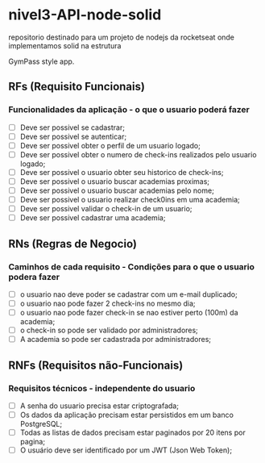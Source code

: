 # nivel3-API-node-solid
repositorio destinado para um projeto de nodejs da rocketseat onde implementamos solid na estrutura

GymPass style app.

## RFs (Requisito Funcionais)
###  Funcionalidades da aplicação - o que o usuario poderá fazer

- [ ] Deve ser possivel se cadastrar;
- [ ] Deve ser possivel se autenticar;
- [ ] Deve ser possivel obter o perfil de um usuario logado;
- [ ] Deve ser possivel obter o numero de check-ins realizados pelo usuario logado;
- [ ] Deve ser possivel o usuario obter seu historico de check-ins;
- [ ] Deve ser possivel o usuario buscar academias proximas;
- [ ] Deve ser possivel o usuario buscar academias pelo nome;
- [ ] Deve ser possivel o usuario realizar check0ins em uma academia;
- [ ] Deve ser possivel validar o check-in de um usuario;
- [ ] Deve ser possivel cadastrar uma academia;

## RNs (Regras de Negocio)
### Caminhos de cada requisito - Condições para o que o usuario podera fazer

- [ ] o usuario nao deve poder se cadastrar com um e-mail duplicado;
- [ ] o usuario nao pode fazer 2 check-ins no mesmo dia;
- [ ] o usuario nao pode fazer check-in se nao estiver perto (100m) da academia;
- [ ] o check-in so pode ser validado por administradores;
- [ ] A academia so pode ser cadastrada por administradores;

## RNFs (Requisitos não-Funcionais)
### Requisitos técnicos - independente do usuario

- [ ] A senha do usuario precisa estar criptografada;
- [ ] Os dados da aplicação precisam estar persistidos em um banco PostgreSQL;
- [ ] Todas as listas de dados precisam estar paginados por 20 itens por pagina;
- [ ] O usuário deve ser identificado por um JWT (Json Web Token);